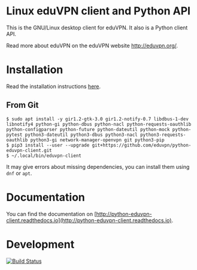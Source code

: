 
Linux eduVPN client and Python API
==================================

This is the GNU/Linux desktop client for eduVPN. It also is a Python client API.

Read more about eduVPN on the eduVPN website http://eduvpn.org/.

Installation
============

Read the installation instructions [here](http://python-eduvpn-client.readthedocs.io/en/latest/introduction.html#installation).

## From Git


    $ sudo apt install -y gir1.2-gtk-3.0 gir1.2-notify-0.7 libdbus-1-dev libnotify4 python-gi python-dbus python-nacl python-requests-oauthlib python-configparser python-future python-dateutil python-mock python-pytest python3-dateutil python3-dbus python3-nacl python3-requests-oauthlib python3-gi network-manager-openvpn git python3-pip
    $ pip3 install --user --upgrade git+https://github.com/eduvpn/python-eduvpn-client.git
    $ ~/.local/bin/eduvpn-client

It may give errors about missing dependencies, you can install them using `dnf` 
or `apt`.

Documentation
=============

You can find the documentation on [http://python-eduvpn-client.readthedocs.io](http://python-eduvpn-client.readthedocs.io).

Development
===========

[![Build Status](https://travis-ci.org/eduvpn/python-eduvpn-client.svg?branch=master)](https://travis-ci.org/eduvpn/python-eduvpn-client)
